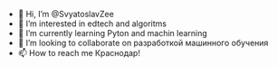 - 👋 Hi, I’m @SvyatoslavZee
- 👀 I’m interested in  edtech and algoritms
- 🌱 I’m currently learning  Pyton and machin learning
- 💞️ I’m looking to collaborate on разработкой машинного обучения 
- 📫 How to reach me  Краснодар!
<!---
SvyatoslavZee/SvyatoslavZee is a ✨ special ✨ repository because its `README.md` (this file) appears on your GitHub profile.
You can click the Preview link to take a look at your changes.
--->
